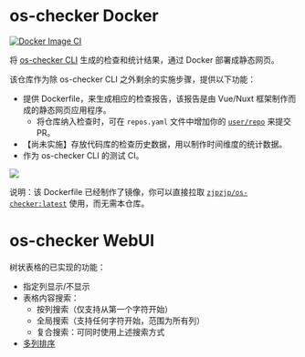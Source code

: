 # os-checker Docker

[![Docker Image CI](https://github.com/os-checker/os-checker.github.io/actions/workflows/docker.yml/badge.svg)](https://github.com/os-checker/os-checker.github.io/actions/workflows/docker.yml)

将 [os-checker CLI](https://github.com/os-checker/os-checker) 生成的检查和统计结果，通过
Docker 部署成静态网页。

该仓库作为除 os-checker CLI 之外剩余的实施步骤，提供以下功能：
* 提供 Dockerfile，来生成相应的检查报告，该报告是由 Vue/Nuxt 框架制作而成的静态网页应用程序。
  * 将仓库纳入检查时，可在 `repos.yaml` 文件中增加你的 [`user/repo`](https://github.com/os-checker/os-checker/issues/5) 来提交 PR。
* 【尚未实施】存放代码库的检查历史数据，用以制作时间维度的统计数据。
* 作为 os-checker CLI 的测试 CI。

[![](https://github.com/user-attachments/assets/b0a02af6-e602-4fc2-9cdf-37c7ec01c41b)](https://docs.qq.com/slide/DTG5RWlpaU1JibmZk)

说明：该 Dockerfile 已经制作了镜像，你可以直接拉取 [`zjpzjp/os-checker:latest`](https://hub.docker.com/repository/docker/zjpzjp/os-checker)
使用，而无需本仓库。

# os-checker WebUI

树状表格的已实现的功能：
* 指定列显示/不显示
* 表格内容搜索：
  * 按列搜索（仅支持从第一个字符开始）
  * 全局搜索（支持任何字符开始，范围为所有列）
  * 复合搜索：可同时使用上述搜索方式
* [多列排序](https://github.com/os-checker/os-checker.github.io/issues/6)
